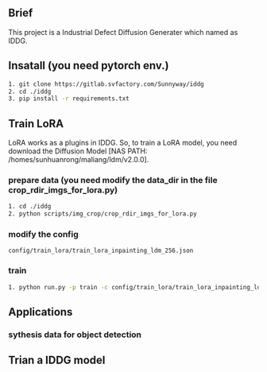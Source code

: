 ## Brief
This project is a Industrial Defect Diffusion Generater which named as IDDG.

## Insatall (you need pytorch env.)
```bash
1. git clone https://gitlab.svfactory.com/Sunnyway/iddg
2. cd ./iddg
3. pip install -r requirements.txt
```

## Train LoRA
LoRA works as a plugins in IDDG. So, to train a LoRA model, you need download the Diffusion Model [NAS PATH: /homes/sunhuanrong/maliang/ldm/v2.0.0].
### prepare data (you need modify the data_dir in the file crop_rdir_imgs_for_lora.py)
``` bash
1. cd ./iddg
2. python scripts/img_crop/crop_rdir_imgs_for_lora.py
```
### modify the config
```text
config/train_lora/train_lora_inpainting_ldm_256.json
```
### train
```bash
1. python run.py -p train -c config/train_lora/train_lora_inpainting_ldm_256.json
```

## Applications
### sythesis data for object detection 
## Trian a IDDG model
